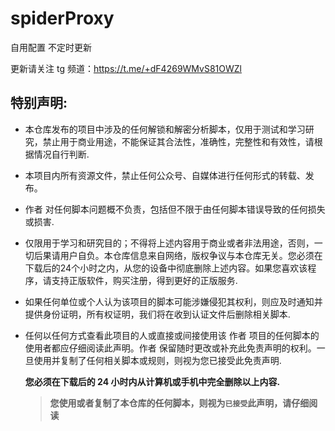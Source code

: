 # spiderProxy  <!--[![Page Views Count](https://badges.toozhao.com/badges/01J0Q94FXDH0TJK36V9CQNM96K/orange.svg)](https://badges.toozhao.com/stats/01J0Q94FXDH0TJK36V9CQNM96K "Get your own page views count badge on badges.toozhao.com")-->
<!--
<p align="center">
    <img src="https://badges.toozhao.com/badges/01J0Q94FXDH0TJK36V9CQNM96K/orange.svg" draggable="false" />
</p>
-->
自用配置 不定时更新

更新请关注 tg 频道：https://t.me/+dF4269WMvS81OWZl


## 特别声明:

- 本仓库发布的项目中涉及的任何解锁和解密分析脚本，仅用于测试和学习研究，禁止用于商业用途，不能保证其合法性，准确性，完整性和有效性，请根据情况自行判断.

- 本项目内所有资源文件，禁止任何公众号、自媒体进行任何形式的转载、发布。

- 作者 对任何脚本问题概不负责，包括但不限于由任何脚本错误导致的任何损失或损害.

- 仅限用于学习和研究目的；不得将上述内容用于商业或者非法用途，否则，一切后果请用户自负。本仓库信息来自网络，版权争议与本仓库无关。您必须在下载后的24个小时之内，从您的设备中彻底删除上述内容。如果您喜欢该程序，请支持正版软件，购买注册，得到更好的正版服务.

- 如果任何单位或个人认为该项目的脚本可能涉嫌侵犯其权利，则应及时通知并提供身份证明，所有权证明，我们将在收到认证文件后删除相关脚本.

- 任何以任何方式查看此项目的人或直接或间接使用该 作者 项目的任何脚本的使用者都应仔细阅读此声明。作者 保留随时更改或补充此免责声明的权利。一旦使用并复制了任何相关脚本或规则，则视为您已接受此免责声明.

  **您必须在下载后的 24 小时内从计算机或手机中完全删除以上内容.** </br>

  > **您使用或者复制了本仓库的任何脚本，则视为`已接受`此声明，请仔细阅读**
